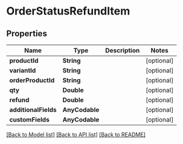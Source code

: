 # OrderStatusRefundItem

## Properties
Name | Type | Description | Notes
------------ | ------------- | ------------- | -------------
**productId** | **String** |  | [optional] 
**variantId** | **String** |  | [optional] 
**orderProductId** | **String** |  | [optional] 
**qty** | **Double** |  | [optional] 
**refund** | **Double** |  | [optional] 
**additionalFields** | **AnyCodable** |  | [optional] 
**customFields** | **AnyCodable** |  | [optional] 

[[Back to Model list]](../README.md#documentation-for-models) [[Back to API list]](../README.md#documentation-for-api-endpoints) [[Back to README]](../README.md)



